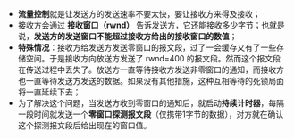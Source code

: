 - **流量控制**就是让发送方的发送速率不要太快，要让接收方来得及接收；
- 接收方会通过 **接收窗口（rwnd）** 告诉发送方，它还能接收多少字节；也就是说，**发送方的发送窗口不能超过接收方给出的接收窗口的数值**；
- **特殊情况**：接收方给发送方发送零窗口的报文段，过了一会缓存又有了一些存储空间。于是接收方向放送方发送了 rwnd=400 的报文段。然而这个报文段在传送过程中丢失了。放送方一直等待接收方发送非零窗口的通知，而接收方也一直等待发送方发送的数据。如果没有其他措施，这种互相等待的死锁局面将一直延续下去；
- 为了解决这个问题，当发送方收到零窗口的通知后，就启动**持续计时器**，每隔一段时间就发送一个**零窗口探测报文段**（仅携带1字节的数据），对方就在确认这个探测报文段后给出现在的窗口值。
